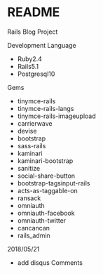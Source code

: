 # README

Rails Blog Project

Development Language
- Ruby2.4
- Rails5.1
- Postgresql10

Gems
- tinymce-rails
- tinymce-rails-langs
- tinymce-rails-imageupload
- carrierwave
- devise
- bootstrap
- sass-rails
- kaminari
- kaminari-bootstrap
- sanitize
- social-share-button
- bootstrap-tagsinput-rails
- acts-as-taggable-on
- ransack
- omniauth
- omniauth-facebook
- omniauth-twitter
- cancancan
- rails_admin
	
2018/05/21
- add disqus Comments

